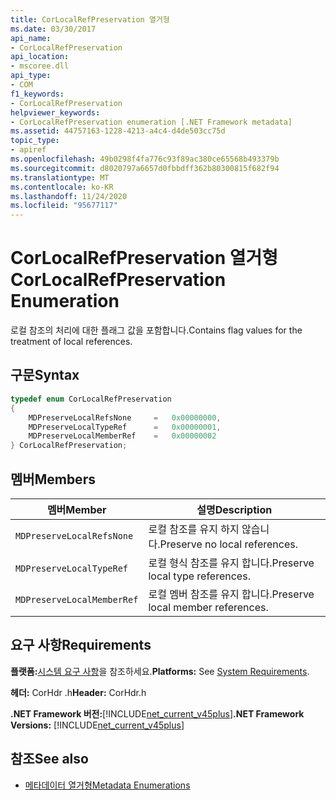 ```yaml
---
title: CorLocalRefPreservation 열거형
ms.date: 03/30/2017
api_name:
- CorLocalRefPreservation
api_location:
- mscoree.dll
api_type:
- COM
f1_keywords:
- CorLocalRefPreservation
helpviewer_keywords:
- CorLocalRefPreservation enumeration [.NET Framework metadata]
ms.assetid: 44757163-1228-4213-a4c4-d4de503cc75d
topic_type:
- apiref
ms.openlocfilehash: 49b0298f4fa776c93f89ac380ce65568b493379b
ms.sourcegitcommit: d8020797a6657d0fbbdff362b80300815f682f94
ms.translationtype: MT
ms.contentlocale: ko-KR
ms.lasthandoff: 11/24/2020
ms.locfileid: "95677117"
---
```

# <a name="corlocalrefpreservation-enumeration"></a><span data-ttu-id="89929-102">CorLocalRefPreservation 열거형</span><span class="sxs-lookup"><span data-stu-id="89929-102">CorLocalRefPreservation Enumeration</span></span>

<span data-ttu-id="89929-103">로컬 참조의 처리에 대한 플래그 값을 포함합니다.</span><span class="sxs-lookup"><span data-stu-id="89929-103">Contains flag values for the treatment of local references.</span></span>  
  
## <a name="syntax"></a><span data-ttu-id="89929-104">구문</span><span class="sxs-lookup"><span data-stu-id="89929-104">Syntax</span></span>  
  
```cpp  
typedef enum CorLocalRefPreservation  
{  
    MDPreserveLocalRefsNone     =   0x00000000,  
    MDPreserveLocalTypeRef      =   0x00000001,  
    MDPreserveLocalMemberRef    =   0x00000002  
} CorLocalRefPreservation;  
```  
  
## <a name="members"></a><span data-ttu-id="89929-105">멤버</span><span class="sxs-lookup"><span data-stu-id="89929-105">Members</span></span>  
  
|<span data-ttu-id="89929-106">멤버</span><span class="sxs-lookup"><span data-stu-id="89929-106">Member</span></span>|<span data-ttu-id="89929-107">설명</span><span class="sxs-lookup"><span data-stu-id="89929-107">Description</span></span>|  
|------------|-----------------|  
|`MDPreserveLocalRefsNone`|<span data-ttu-id="89929-108">로컬 참조를 유지 하지 않습니다.</span><span class="sxs-lookup"><span data-stu-id="89929-108">Preserve no local references.</span></span>|  
|`MDPreserveLocalTypeRef`|<span data-ttu-id="89929-109">로컬 형식 참조를 유지 합니다.</span><span class="sxs-lookup"><span data-stu-id="89929-109">Preserve local type references.</span></span>|  
|`MDPreserveLocalMemberRef`|<span data-ttu-id="89929-110">로컬 멤버 참조를 유지 합니다.</span><span class="sxs-lookup"><span data-stu-id="89929-110">Preserve local member references.</span></span>|  
  
## <a name="requirements"></a><span data-ttu-id="89929-111">요구 사항</span><span class="sxs-lookup"><span data-stu-id="89929-111">Requirements</span></span>  

 <span data-ttu-id="89929-112">**플랫폼:**[시스템 요구 사항](../../get-started/system-requirements.md)을 참조하세요.</span><span class="sxs-lookup"><span data-stu-id="89929-112">**Platforms:** See [System Requirements](../../get-started/system-requirements.md).</span></span>  
  
 <span data-ttu-id="89929-113">**헤더:** CorHdr .h</span><span class="sxs-lookup"><span data-stu-id="89929-113">**Header:** CorHdr.h</span></span>  
  
 <span data-ttu-id="89929-114">**.NET Framework 버전:**[!INCLUDE[net_current_v45plus](../../../../includes/net-current-v45plus-md.md)]</span><span class="sxs-lookup"><span data-stu-id="89929-114">**.NET Framework Versions:** [!INCLUDE[net_current_v45plus](../../../../includes/net-current-v45plus-md.md)]</span></span>  
  
## <a name="see-also"></a><span data-ttu-id="89929-115">참조</span><span class="sxs-lookup"><span data-stu-id="89929-115">See also</span></span>

- [<span data-ttu-id="89929-116">메타데이터 열거형</span><span class="sxs-lookup"><span data-stu-id="89929-116">Metadata Enumerations</span></span>](metadata-enumerations.md)
